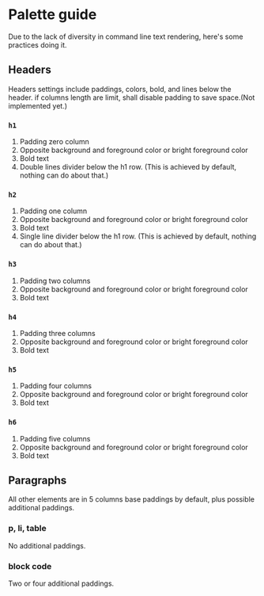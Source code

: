 # Palette guide

Due to the lack of diversity in command line text rendering, here's some practices doing it.

## Headers

Headers settings include paddings, colors, bold, and lines below the header. 
if columns length are limit, shall disable padding to save space.(Not implemented yet.)

### `h1`

1. Padding zero column
2. Opposite background and foreground color or bright foreground color
3. Bold text
4. Double lines divider below the h1 row. (This is achieved by default, nothing can do about that.)

### `h2`

1. Padding one column
2. Opposite background and foreground color or bright foreground color
3. Bold text
4. Single line divider below the h1 row. (This is achieved by default, nothing can do about that.)

### `h3`

1. Padding two columns
2. Opposite background and foreground color or bright foreground color
3. Bold text

### `h4`

1. Padding three columns
2. Opposite background and foreground color or bright foreground color
3. Bold text

### `h5`

1. Padding four columns
2. Opposite background and foreground color or bright foreground color
3. Bold text

### **`h6`**

1. Padding five columns
2. Opposite background and foreground color or bright foreground color
3. Bold text

## Paragraphs

All other elements are in 5 columns base paddings by default, plus possible additional paddings.

### p, li, table
 
No additional paddings.

### block code

Two or four additional paddings.

